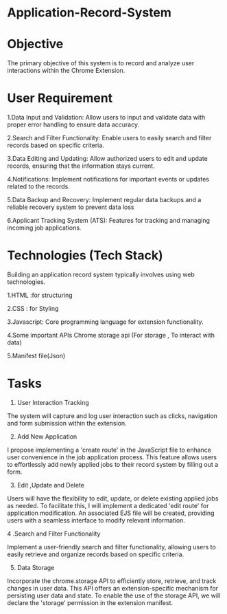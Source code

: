 # Application-Record-System
# Objective
The primary objective of this system is to record and analyze user interactions within the Chrome Extension.

# User Requirement
1.Data Input and Validation: Allow users to input and validate data with proper error handling to ensure data accuracy.

2.Search and Filter Functionality: Enable users to easily search and filter records based on specific criteria.

3.Data Editing and Updating: Allow authorized users to edit and update records, ensuring that the information stays current.

4.Notifications: Implement notifications for important events or updates related to the records.

5.Data Backup and Recovery: Implement regular data backups and a reliable recovery system to prevent data loss

6.Applicant Tracking System (ATS):
Features for tracking and managing incoming job applications.

# Technologies (Tech Stack)
Building an application record system typically involves using web technologies.

1.HTML :for structuring

2.CSS : for Styling

3.Javascript: Core programming language for extension functionality.

4.Some important APIs 
Chrome storage api (For storage , To interact with data)

5.Manifest file(Json)

# Tasks
1. User Interaction Tracking
   
The system will capture and log user interaction such as clicks, navigation and form submission within the extension.

2. Add New Application
   
I propose implementing a 'create route' in the JavaScript file to enhance user convenience in the job application process. This feature allows users to effortlessly add newly applied jobs to their record system by filling out a form.

3. Edit ,Update and Delete
   
Users will have the flexibility to edit, update, or delete existing applied jobs as needed. To facilitate this, I will implement a dedicated 'edit route' for application modification. An associated EJS file will be created, providing users with a seamless interface to modify relevant information.

4 .Search and Filter Functionality

Implement a user-friendly search and filter functionality, allowing users to easily retrieve and organize records based on specific criteria.

5. Data Storage
   
Incorporate the chrome.storage API to efficiently store, retrieve, and track changes in user data. This API offers an extension-specific mechanism for persisting user data and state. To enable the use of the storage API, we will declare the 'storage' permission in the extension manifest.



